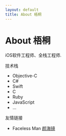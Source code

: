 ```yaml
---
layout: default
title: About 梧桐
---
```


<div class="post">
	<h1 class="pageTitle">About 梧桐</h1>
	<!-- <img src="{{ '/assets/img/touring.jpg' | prepend: site.baseurl }}" alt="">  -->
	<p class="intro">iOS软件工程师、全栈工程师.</p>
	<p>技术栈</p>
	<ul>
		<li>Objective-C</li>
		<li>C#</li>
		<li>Swift</li>
		<li>C</li>
		<li>Ruby</li>
		<li>JavaScript</li>
		<li>...</li>
	</ul>
	<p>友情链接</p>
	<ul>
		<li>Faceless Man <a href="http://www.yanhaijing.com/">颜海镜</a></li>
  </ul>
</div>
